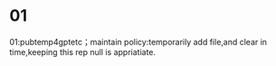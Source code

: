 # 01
01:pubtemp4gptetc；maintain policy:temporarily add file,and clear in time,keeping this rep null is appriatiate.
